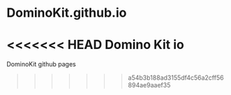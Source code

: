 # DominoKit.github.io
<<<<<<< HEAD
Domino Kit io
=======
DominoKit github pages
>>>>>>> a54b3b188ad3155df4c56a2cff56894ae9aaef35
